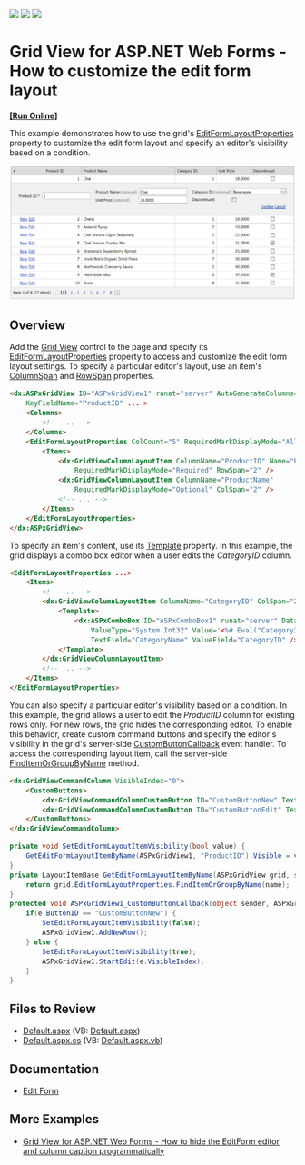 <!-- default badges list -->
![](https://img.shields.io/endpoint?url=https://codecentral.devexpress.com/api/v1/VersionRange/128533294/22.1.3%2B)
[![](https://img.shields.io/badge/Open_in_DevExpress_Support_Center-FF7200?style=flat-square&logo=DevExpress&logoColor=white)](https://supportcenter.devexpress.com/ticket/details/T285676)
[![](https://img.shields.io/badge/📖_How_to_use_DevExpress_Examples-e9f6fc?style=flat-square)](https://docs.devexpress.com/GeneralInformation/403183)
<!-- default badges end -->
# Grid View for ASP.NET Web Forms - How to customize the edit form layout
<!-- run online -->
**[[Run Online]](https://codecentral.devexpress.com/128533294/)**
<!-- run online end -->

This example demonstrates how to use the grid's [EditFormLayoutProperties](https://docs.devexpress.com/AspNet/DevExpress.Web.ASPxGridView.EditFormLayoutProperties) property to customize the edit form layout and specify an editor's visibility based on a condition.

![Edit form layout](EditFormLayout.png)

## Overview

Add the [Grid View](https://docs.devexpress.com/AspNet/DevExpress.Web.ASPxGridView) control to the page and specify its [EditFormLayoutProperties](https://docs.devexpress.com/AspNet/DevExpress.Web.ASPxGridView.EditFormLayoutProperties) property to access and customize the edit form layout settings. To specify a particular editor's layout, use an item's [ColumnSpan](https://docs.devexpress.com/AspNet/DevExpress.Web.LayoutItemBase.ColumnSpan) and [RowSpan](https://docs.devexpress.com/AspNet/DevExpress.Web.LayoutItemBase.RowSpan) properties.

```aspx
<dx:ASPxGridView ID="ASPxGridView1" runat="server" AutoGenerateColumns="False" DataSourceID="SqlDataSource1"
    KeyFieldName="ProductID" ... >
    <Columns>
        <!-- ... -->
    </Columns>
    <EditFormLayoutProperties ColCount="5" RequiredMarkDisplayMode="All">
        <Items>
            <dx:GridViewColumnLayoutItem ColumnName="ProductID" Name="ProductID"
                RequiredMarkDisplayMode="Required" RowSpan="2" />
            <dx:GridViewColumnLayoutItem ColumnName="ProductName"
                RequiredMarkDisplayMode="Optional" ColSpan="2" />
            <!-- ... -->
        </Items>
    </EditFormLayoutProperties>
</dx:ASPxGridView>
```

To specify an item's content, use its [Template](https://docs.devexpress.com/AspNet/DevExpress.Web.GridViewColumnLayoutItem.Template) property. In this example, the grid displays a combo box editor when a user edits the *CategoryID* column.

```aspx
<EditFormLayoutProperties ...>
    <Items>
        <!-- ... -->
        <dx:GridViewColumnLayoutItem ColumnName="CategoryID" ColSpan="2" RequiredMarkDisplayMode="Auto">
            <Template>
                <dx:ASPxComboBox ID="ASPxComboBox1" runat="server" DataSourceID="SqlDataSource2"
                    ValueType="System.Int32" Value='<%# Eval("CategoryID") %>'
                    TextField="CategoryName" ValueField="CategoryID" />
            </Template>
        </dx:GridViewColumnLayoutItem>
        <!-- ... -->
    </Items>
</EditFormLayoutProperties>
```

You can also specify a particular editor's visibility based on a condition. In this example, the grid allows a user to edit the *ProductID* column for existing rows only. For new rows, the grid hides the corresponding editor. To enable this behavior, create custom command buttons and specify the editor's visibility in the grid's server-side [CustomButtonCallback](https://docs.devexpress.com/AspNet/DevExpress.Web.ASPxGridView.CustomButtonCallback) event handler. To access the corresponding layout item, call the server-side [FindItemOrGroupByName](https://docs.devexpress.com/AspNet/DevExpress.Web.FormLayoutProperties.FindItemOrGroupByName(System.String)) method.

```aspx
<dx:GridViewCommandColumn VisibleIndex="0">
    <CustomButtons>
        <dx:GridViewCommandColumnCustomButton ID="CustomButtonNew" Text="New" />
        <dx:GridViewCommandColumnCustomButton ID="CustomButtonEdit" Text="Edit" />
    </CustomButtons>
</dx:GridViewCommandColumn>
```

```cs
private void SetEditFormLayoutItemVisibility(bool value) {
    GetEditFormLayoutItemByName(ASPxGridView1, "ProductID").Visible = value;
}
private LayoutItemBase GetEditFormLayoutItemByName(ASPxGridView grid, string name) {
    return grid.EditFormLayoutProperties.FindItemOrGroupByName(name);
}
protected void ASPxGridView1_CustomButtonCallback(object sender, ASPxGridViewCustomButtonCallbackEventArgs e) {
    if(e.ButtonID == "CustomButtonNew") {
        SetEditFormLayoutItemVisibility(false);
        ASPxGridView1.AddNewRow();
    } else {
        SetEditFormLayoutItemVisibility(true);
        ASPxGridView1.StartEdit(e.VisibleIndex);
    }
}
```

## Files to Review

* [Default.aspx](./CS/Default.aspx) (VB: [Default.aspx](./VB/Default.aspx))
* [Default.aspx.cs](./CS/Default.aspx.cs) (VB: [Default.aspx.vb](./VB/Default.aspx.vb))

## Documentation

* [Edit Form](https://docs.devexpress.com/AspNet/3680/components/grid-view/visual-elements/edit-form)

## More Examples

* [Grid View for ASP.NET Web Forms - How to hide the EditForm editor and column caption programmatically](https://github.com/DevExpress-Examples/asp-net-web-forms-grid-hide-edit-form-editor-programmatically)
